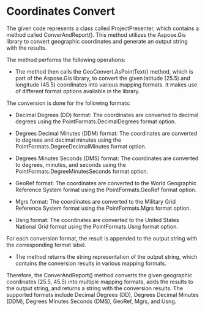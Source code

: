 ﻿
# Coordinates Convert

The given code represents a class called ProjectPresenter, which contains a method called ConverAndReport(). This method utilizes the Aspose.Gis library to convert geographic coordinates and generate an output string with the results.

The method performs the following operations:

- The method then calls the GeoConvert.AsPointText() method, which is part of the Aspose.Gis library, to convert the given latitude (25.5) and longitude (45.5) coordinates into various mapping formats. It makes use of different format options available in the library.

The conversion is done for the following formats:

- Decimal Degrees (DD) format: The coordinates are converted to decimal degrees using the PointFormats.DecimalDegrees format option.

- Degrees Decimal Minutes (DDM) format: The coordinates are converted to degrees and decimal minutes using the PointFormats.DegreeDecimalMinutes format option.

- Degrees Minutes Seconds (DMS) format: The coordinates are converted to degrees, minutes, and seconds using the PointFormats.DegreeMinutesSeconds format option.

- GeoRef format: The coordinates are converted to the World Geographic Reference System format using the PointFormats.GeoRef format option.

- Mgrs format: The coordinates are converted to the Military Grid Reference System format using the PointFormats.Mgrs format option.

- Usng format: The coordinates are converted to the United States National Grid format using the PointFormats.Usng format option.

For each conversion format, the result is appended to the output string with the corresponding format label.

- The method returns the string representation of the output string, which contains the conversion results in various mapping formats.

Therefore, the ConverAndReport() method converts the given geographic coordinates (25.5, 45.5) into multiple mapping formats, adds the results to the output string, and returns a string with the conversion results. The supported formats include Decimal Degrees (DD), Degrees Decimal Minutes (DDM), Degrees Minutes Seconds (DMS), GeoRef, Mgrs, and Usng.
